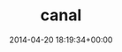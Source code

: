 ---
title:		"canal"
mediatype:		"upload"
description:		"TBC"
date:		"2014-04-20 18:19:34+00:00"
album:		"people"
filename:		"canal.md"
series:		""
cl_public_id:		"people/canal"
cl_version:		1497005369
format:		"tiff"
bytes:		3264888
width:		961
height:		1440
exposure_mode:		"Auto"
program:		"Aperture-priority AE"
aperture:		"2.0"
focal_length:		"50.0 mm"
iso:		"100"
shutter_speed:		"1/640"
metering:		"Multi-segment"
flash:		"Off, Did not fire"
white_balance:		"As Shot"
colour_temp:		"5350"
has_crop:		"false"
orientation:		"Horizontal (normal)"
camera_model:		"NIKON D800"
lens_info:		"0mm f/0"
artist:		"No artist info"
x_resolution:		"300"
y_resolution:		"300"
---